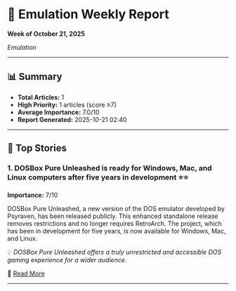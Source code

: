 # 📰 Emulation Weekly Report
**Week of October 21, 2025**

*Emulation*

---

## 📊 Summary
- **Total Articles:** 1
- **High Priority:** 1 articles (score ≥7)
- **Average Importance:** 7.0/10
- **Report Generated:** 2025-10-21 02:40

---

## 🌟 Top Stories

### 1. DOSBox Pure Unleashed is ready for Windows, Mac, and Linux computers after five years in development ⭐⭐

**Importance:** 7/10

DOSBox Pure Unleashed, a new version of the DOS emulator developed by Psyraven, has been released publicly. This enhanced standalone release removes restrictions and no longer requires RetroArch. The project, which has been in development for five years, is now available for Windows, Mac, and Linux.

💡 *DOSBox Pure Unleashed offers a truly unrestricted and accessible DOS gaming experience for a wider audience.*

🔗 [Read More](https://www.tomshardware.com/video-games/retro-gaming/dosbox-pure-unleashed-is-ready-for-windows-mac-and-linux-computers-after-five-years-in-development-enhanced-standalone-release-no-longer-restricted-to-being-a-retroarch-core)

---

